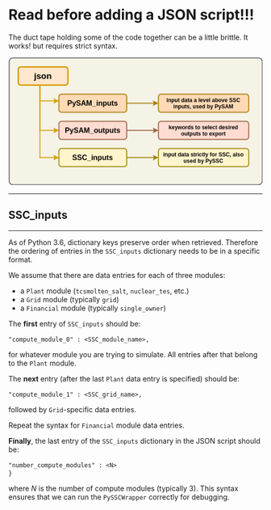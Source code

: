 # Read before adding a JSON script!!!


The duct tape holding some of the code together can be a little brittle. It works! but requires strict syntax.

![json_structure][json_structure]

---
## **SSC_inputs**
---

As of Python 3.6, dictionary keys preserve order when retrieved. Therefore the ordering of entries in the `SSC_inputs` dictionary needs to be in a specific format.

We assume that there are data entries for each of three modules:
- a `Plant` module (`tcsmolten_salt`, `nuclear_tes`, etc.)
- a `Grid` module (typically `grid`)
- a `Financial` module (typically `single_owner`)

The **first** entry of `SSC_inputs` should be:
```
"compute_module_0" : <SSC_module_name>, 
```
for whatever module you are trying to simulate. All entries after that belong to the `Plant` module. 

The **next** entry (after the last `Plant` data entry is specified) should be:
```
"compute_module_1" : <SSC_grid_name>, 
```
followed by `Grid`-specific data entries.

Repeat the syntax for `Financial` module data entries.

**Finally**, the last entry of the `SSC_inputs` dictionary in the JSON script should be:
```
"number_compute_modules" : <N> 
}
```
where *N* is the number of compute modules (typically 3).
This syntax ensures that we can run the `PySSCWrapper` correctly for debugging.

[json_structure]: json_structure.png

